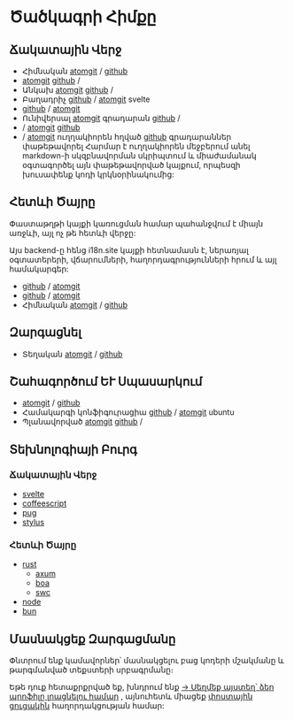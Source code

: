 # Ծածկագրի Հիմքը

## Ճակատային Վերջ

* Հիմնական [atomgit](https://atomgit.com/i18n/proto) / [github](https://github.com/i18n-site/site)
* [atomgit](https://atomgit.com/i18n/md) [github](https://github.com/i18n-site/md) /
* Անկախ [atomgit](https://atomgit.com/i18n/18x) [github](https://github.com/i18n-site/18x) /
* Բաղադրիչ [github](https://github.com/i18n-site/plugin) / [atomgit](https://atomgit.com/i18n/plugin) svelte
* [github](https://github.com/i18n-site/proto) / [atomgit](https://atomgit.com/i18n/proto)
* Ունիվերսալ [atomgit](https://atomgit.com/i18n/lib) գրադարան [github](https://github.com/i18n-site/lib) /
* / [atomgit](https://atomgit.com/i18n/ie) [github](https://github.com/i18n-site/ie)
* / [atomgit](https://atomgit.com/i18n/x) ուղղակիորեն հղված [github](https://github.com/i18n-site/x) գրադարաններ փաթեթավորել
  Հարմար է ուղղակիորեն մեջբերում անել markdown-ի սկզբնավորման սկրիպտում և միաժամանակ օգտագործել այն փաթեթավորված կայքում, որպեսզի խուսափենք կոդի կրկնօրինակումից:

## Հետևի Ծայրը

Փաստաթղթի կայքի կառուցման համար պահանջվում է միայն առջևի, այլ ոչ թե հետևի վերջը:

Այս backend-ը հենց i18n.site կայքի հետնամասն է, ներառյալ օգտատերերի, վճարումների, հաղորդագրությունների հրում և այլ համակարգեր:

* [github](https://github.com/i18n-api/srv) / [atomgit](https://atomgit.com/i18n-api/srv)
* [github](https://github.com/i18n-api/pub) / [atomgit](https://atomgit.com/i18n-api/pub)
* Հիմնական [atomgit](https://atomgit.com/i18n/rust) / [github](https://github.com/i18n-site/rust)

## Զարգացնել

* Տեղական [atomgit](https://atomgit.com/i18n-api/srv.docker) / [github](https://github.com/i18n-api/srv.docker)

## Շահագործում ԵՒ Սպասարկում

* [atomgit](https://atomgit.com/i18n-ops/ops) / [github](https://github.com/i18n-ops/ops)
* Համակարգի կոնֆիգուրացիա [github](https://github.com/i18n-ops/ubuntu) / [atomgit](https://atomgit.com/i18n-ops/ubuntu) ubuntu
* Պլանավորված [atomgit](https://atomgit.com/i18n/cron) [github](https://github.com/i18n-cron/cron) /

## Տեխնոլոգիայի Բուրգ

### Ճակատային Վերջ

* [svelte](//svelte.dev)
* [coffeescript](//coffeescript.org)
* [pug](https://github.com/pugjs/pug)
* [stylus](https://stylus.com)

### Հետևի Ծայրը

* [rust](//rust.org)
  * [axum](//github.com/tokio-rs/axum)
  * [boa](//github.com/boa-dev/boa)
  * [swc](//swc.rs)
* [node](//nodejs.org)
* [bun](//bun.dev)

## Մասնակցեք Զարգացմանը

Փնտրում ենք կամավորներ՝ մասնակցելու բաց կոդերի մշակմանը և թարգմանված տեքստերի սրբագրմանը։

Եթե դուք հետաքրքրված եք, խնդրում ենք [→ Սեղմեք այստեղ՝ ձեր պրոֆիլը լրացնելու համար](https://ggl.link/i18n) , այնուհետև միացեք [փոստային ցուցակին](https://groups.google.com/u/2/g/i18n-site) հաղորդակցության համար: